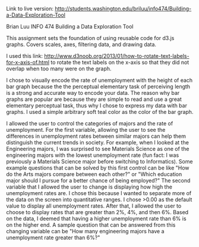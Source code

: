 Link to live version: http://students.washington.edu/briluu/info474/Building-a-Data-Exploration-Tool

Brian Luu
INFO 474
Building a Data Exploration Tool

This assignment sets the foundation of using reusable code for d3.js graphs. 
Covers scales, axes, filtering data, and drawing data.

I used this link:
http://www.d3noob.org/2013/01/how-to-rotate-text-labels-for-x-axis-of.html
to rotate the text labels on the x-axis so that they did not overlap when
too many were on the graph.



I chose to visually encode the rate of unemployment with the height of each bar graph because the the perceptual elementary task of perceiving length is a strong and accurate way to encode your data. The reason why bar graphs are popular are because they are simple to read and use a great elementary perceptual task, thus why I chose to express my data with bar graphs. I used a simple arbitrary soft teal color as the color of the bar graph.

I allowed the user to control the categories of majors and the rate of unemployment. 
For the first variable, allowing the user to see the differences in unemployment rates between similar majors can help them distinguish the current trends in society. For example, when I looked at the Engineering majors, I was surprised to see Materials Science as one of the engineering majors with the lowest unemployment rate (fun fact: I was previously a Materials Science major before switching to Informatics). Some example questions that can be solved by this first control can be like "How do the Arts majors compare between each other?" or "Which education major should I pursue for a better chance of being employed?"
The second variable that I allowed the user to change is displaying how high the unemployment rates are. I chose this because I wanted to separate more of the data on the screen into quantitative ranges. I chose >0.00 as the default value to display all unemployment rates. After that, I allowed the user to choose to display rates that are greater than 2%, 4%, and then 6%. Based on the data, I deemed that having a higher unemployment rate than 6% is on the higher end. A sample question that can be answered from this changing variable can be "How many engineering majors have a unemployment rate greater than 6%?"
